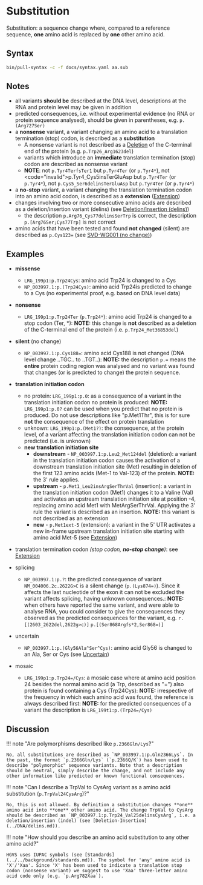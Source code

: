 # Substitution

<!-- ## Definition -->

Substitution: a sequence change where, compared to a reference sequence, **one** amino acid is replaced by **one** other amino acid.

## Syntax

```sh exec="true"
bin/pull-syntax -c -f docs/syntax.yaml aa.sub
```

## Notes

- all variants **should be** described at the DNA level, descriptions at the RNA and protein level may be given in addition
- predicted consequences, i.e. without experimental evidence (no RNA or protein sequence analysed), should be given in parentheses, e.g. `p.(Arg727Ser)`
- a **nonsense** variant, a variant changing an amino acid to a translation termination (stop) codon, is described as a **substitution**
    - A nonsense variant is not described as a [Deletion](deletion.md) of the C-terminal end of the protein (e.g. `p.Trp26_Arg1623del`)
    - variants which introduce an **immediate** translation termination (stop) codon are described as nonsense variant
    - **NOTE**: not `p.Tyr4TerfsTer1` but `p.Tyr4Ter` (or `p.Tyr4*`), not <code="invalid">p.Tyr4_Cys5insTerGluAsp</code> but `p.Tyr4Ter` (or `p.Tyr4*`), not `p.Cys5_Ser6delinsTerGluAsp` but `p.Tyr4Ter` (or `p.Tyr4*`)
- a **no-stop** variant, a variant changing the translation termination codon into an amino acid codon, is described as a **extension** ([Extension](extension.md))
- changes involving two or more consecutive amino acids are described as a deletion/insertion variant (delins) (see [Deletion/insertion (delins)](delins.md))
    - the description `p.Arg76_Cys77delinsSerTrp` is correct, the description `p.[Arg76Ser;Cys77Trp]` is not correct
- amino acids that have been tested and found **not changed** (silent) are described as `p.Cys123=` (see [SVD-WG001 (no change)](http://www.hgvs.org/mutnomen/accepted001.html))

## Examples

- **missense**

    - `LRG_199p1:p.Trp24Cys`: amino acid Trp24 is changed to a Cys
    - `NP_003997.1:p.(Trp24Cys)`: amino acid Trp24is predicted to change to a Cys (no experimental proof, e.g. based on DNA level data)

- **nonsense**

    - `LRG_199p1:p.Trp24Ter` (`p.Trp24*`): amino acid Trp24 is changed to a stop codon (Ter, \*): **NOTE:** this change is **not** described as a deletion of the C-terminal end of the protein (i.e. `p.Trp24_Met36853del`)

- **silent** (no change)

    - `NP_003997.1:p.Cys188=`: amino acid Cys188 is not changed (DNA level change ..TGC.. to ..TGT..): **NOTE:** the description `p.=` means the **entire** protein coding region was analysed and no variant was found that changes (or is predicted to change) the protein sequence.

- **translation initiation codon**
    - no protein: `LRG_199p1:p.0`: as a consequence of a variant in the translation initiation codon no protein is produced: **NOTE:** `LRG_199p1:p.0?` can be used when you predict that no protein is produced. Do not use descriptions like "p.Met1Thr", this is for sure **not** the consequence of the effect on protein translation
    - unknown: `LRG_199p1:p.(Met1?)`: the consequence, at the protein level, of a variant affecting the translation initiation codon can not be predicted (i.e. is unknown)
    - **new translation initiation site**
        - **downstream** - `NP_003997.1:p.Leu2_Met124del` (deletion): a variant in the translation initiation codon causes the activation of a downstream translation initiation site (Met) resulting in deletion of the first 123 amino acids (Met-1 to Val-123) of the protein. **NOTE:** the 3' rule applies.
        - **upstream** - `p.Met1_Leu2insArgSerThrVal` (insertion): a variant in the translation initiation codon (Met1) changes it to a Valine (Val) and activates an upstream translation initiation site at position -4, replacing amino acid Met1 with MetArgSerThrVal. Applying the 3' rule the variant is described as an insertion. **NOTE:** this variant is not described as an extension
        - **new** - `p.Met1ext-5` (extension): a variant in the 5' UTR activates a new in-frame upstream translation initiation site starting with amino acid Met-5 (see [Extension](extension.md))
- translation termination codon _(stop codon, **no-stop change**)_: see [Extension](extension.md)
- splicing
    - `NP_003997.1:p.?`: the predicted consequence of variant `NM_004006.2c.2622G>C` is a silent change (`p.(Lys874=)`). Since it affects the last nucleotide of the exon it can not be excluded the variant affects splicing, having unknown consequences.: **NOTE:** when others have reported the same variant, and were able to analyse RNA, you could consider to give the consequences they observed as the predicted consequences for the variant, e.g. `r.[(2603_2622del,2622g>c)]` `p.[(Ser868Argfs*2,Ser868=)]`
- uncertain
    - `NP_003997.1:p.(Gly56Ala^Ser^Cys)`: amino acid Gly56 is changed to an Ala, Ser or Cys (see [Uncertain](../uncertain.md))
- mosaic
    - `LRG_199p1:p.Trp24=/Cys`: a mosaic case where at amino acid position 24 besides the normal amino acid (a Trp, described as "=") also protein is found containing a Cys (Trp24Cys): **NOTE:** irrespective of the frequency in which each amino acid was found, the reference is always described first: **NOTE:** for the predicted consequences of a variant the description is `LRG_199t1:p.(Trp24=/Cys)`

## Discussion

!!! note "Are polymorphisms described like `p.2366Gln/Lys`?"

    No, all substitutions are described as `NP_003997.1:p.Gln2366Lys`. In the past, the format `p.2366Gln/Lys` (`p.2366Q/K`) has been used to describe "polymorphic" sequence variants. Note that a description should be neutral, simply describe the change, and not include any other information like predicted or known functional consequences.

!!! note "Can I describe a TrpVal to CysArg variant as a amino acid substitution (`p.TrpVal24CysArg`)?"

    No, this is not allowed. By definition a substitution changes **one** amino acid into **one** other amino acid. The change TrpVal to CysArg should be described as `NP_003997.1:p.Trp24_Val25delinsCysArg`, i.e. a deletion/insertion (indel) (see [Deletion-Insertion](../DNA/delins.md)).

!!! note "How should you describe an amino acid substitution to any other amino acid?"

    HGVS uses IUPAC symbols (see [Standards](../../background/standards.md)). The symbol for 'any' amino acid is 'X'/'Xaa'. Since 'X' has been used to indicate a translation stop codon (nonsense variant) we suggest to use 'Xaa' three-letter amino acid code only (e.g. `p.Arg782Xaa`).
